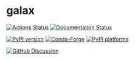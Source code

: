 # galax

[![Actions Status][actions-badge]][actions-link]
[![Documentation Status][rtd-badge]][rtd-link]

[![PyPI version][pypi-version]][pypi-link]
[![Conda-Forge][conda-badge]][conda-link]
[![PyPI platforms][pypi-platforms]][pypi-link]

[![GitHub Discussion][github-discussions-badge]][github-discussions-link]

<!-- SPHINX-START -->

<!-- prettier-ignore-start -->
[actions-badge]:            https://github.com/GalacticDynamics/galax/workflows/CI/badge.svg
[actions-link]:             https://github.com/GalacticDynamics/galax/actions
[conda-badge]:              https://img.shields.io/conda/vn/conda-forge/galax
[conda-link]:               https://github.com/conda-forge/galax-feedstock
[github-discussions-badge]: https://img.shields.io/static/v1?label=Discussions&message=Ask&color=blue&logo=github
[github-discussions-link]:  https://github.com/GalacticDynamics/galax/discussions
[pypi-link]:                https://pypi.org/project/galax/
[pypi-platforms]:           https://img.shields.io/pypi/pyversions/galax
[pypi-version]:             https://img.shields.io/pypi/v/galax
[rtd-badge]:                https://readthedocs.org/projects/galax/badge/?version=latest
[rtd-link]:                 https://galax.readthedocs.io/en/latest/?badge=latest

<!-- prettier-ignore-end -->
